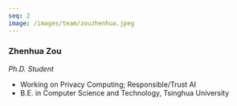 ```yaml
---
seq: 2
image: /images/team/zouzhenhua.jpeg
---
```


### Zhenhua Zou
<p><i>Ph.D. Student</i></p>

- Working on Privacy Computing; Responsible/Trust AI
- B.E. in Computer Science and Technology, Tsinghua University
